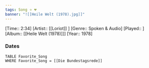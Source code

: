 ```yaml
---
tags: Song ⭐ 💔
banner: "![[Heile Welt (1978).jpg]]"
---
```

[Time:: 2:34]
[Artist:: [[Loriot]] ]
[Genre:: Spoken & Audio]
[Played:: ]
[Album:: [[Heile Welt (1978)]]]
[Year:: 1978]
### Dates
````dataview
TABLE Favorite_Song
WHERE Favorite_Song = [[Die Bundestagsrede]]
````